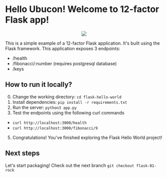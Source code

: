 # Hello Ubucon! Welcome to 12-factor Flask app!

<p align="center">
    <img src="https://encrypted-tbn0.gstatic.com/images?q=tbn:ANd9GcR7sHccHQUzTTgVX3-vKj2a-Sl1QniFKUvu2mQM1WJIRS0qmLD6V4AnSXVlRtCOlnK7exaAQiLhaDzORMCQfyfy_Oxi08PzT2Rm2aZuMo93vA">
</p>

This is a simple example of a 12-factor Flask application. It's built using the Flask framework.
This application exposes 3 endpoints:
- /health
- /fibonacci/:number (requires postgresql database)
- /keys

## How to run it locally?

0. Change the working directory: `cd flask-hello-world`
1. Install dependencies: `pip install -r requirements.txt`
2. Run the server: `python3 app.py`
4. Test the endpoints using the following curl commands
  - `curl http://localhost:3000/health`
  - `curl http://localhost:3000/fibonacci/9`
5. Congratulations! You've finished exploring the Flask Hello World project!

## Next steps

Let's start packaging! Check out the next branch `git checkout flask-01-rock`
